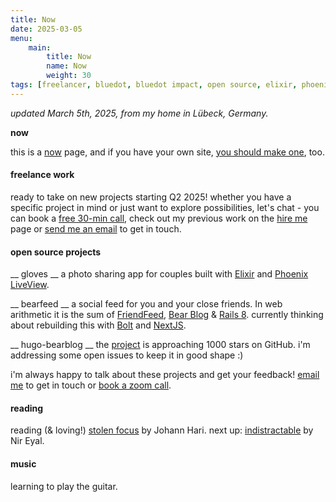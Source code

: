 ```yaml
---
title: Now
date: 2025-03-05
menu:
    main:
        title: Now
        name: Now
        weight: 30
tags: [freelancer, bluedot, bluedot impact, open source, elixir, phoenix, liveview, ruby on rails, ruby, web development, software development, consulting, bouldering, lead climbing, yoga, reading, music, lübeck, germany, gloves, wichteln, wichtel app, bearfeed, friendfeed, bear blog, rails 8, adriene mishler, tim senesi, tabby cat, tabby cats, tabbycats, tabbycats.club, one hacker way, one hacker way erik meijer, simple made easy, rich hickey, cal newport]
---
```


*updated March 5th, 2025, from my home in Lübeck, Germany.*

**now**

this is a [now](https://nownownow.com/about) page, and if you have your own site, [you should make one](https://nownownow.com/about), too.

#### freelance work

ready to take on new projects starting Q2 2025! whether you have a specific project in mind or just want to explore possibilities, let's chat - you can book a [free 30-min call](https://calendly.com/jan-raasch/office-hours), check out my previous work on the [hire me](/hire-me) page or [send me an email](mailto:jan@janraasch.com) to get in touch.

#### open source projects

__ gloves __
a photo sharing app for couples built with [Elixir](https://elixir-lang.org/) and [Phoenix LiveView](https://www.phoenixframework.org/).

__ bearfeed __
a social feed for you and your close friends. In web arithmetic it is the sum of [FriendFeed](http://blog.friendfeed.com/), [Bear Blog](https://bearblog.dev/) & [Rails 8](https://rubyonrails.org/). currently thinking about rebuilding this with [Bolt](https://bolt.new/) and [NextJS](https://nextjs.org/).

__ hugo-bearblog __
the [project](https://github.com/janraasch/hugo-bearblog) is approaching 1000 stars on GitHub. i'm addressing some open issues to keep it in good shape :)

i'm always happy to talk about these projects and get your feedback! [email me](mailto:jan@janraasch.com) to get in touch or [book a zoom call](https://calendly.com/jan-raasch/office-hours).

#### reading

reading (& loving!) [stolen focus](https://stolenfocusbook.com/) by Johann Hari. next up: [indistractable](https://www.nirandfar.com/indistractable/) by Nir Eyal.

#### music

learning to play the guitar.